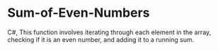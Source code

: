 # Sum-of-Even-Numbers
C#, This function involves iterating through each element in the array, checking if it is an even number, and adding it to a running sum.
